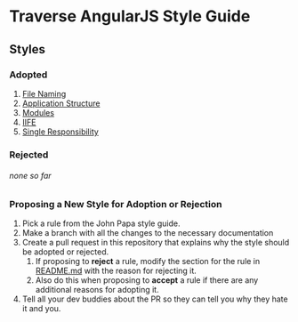 # Traverse AngularJS Style Guide

## Styles

### Adopted

1. [File Naming](https://github.com/northwoodspd/angular-styleguide/tree/master/a1#naming)
1. [Application Structure](https://github.com/northwoodspd/angular-styleguide/tree/master/a1#application-structure)
1. [Modules](https://github.com/northwoodspd/angular-styleguide/blob/master/a1/README.md#modules)
1. [IIFE](https://github.com/northwoodspd/angular-styleguide/blob/master/a1/README.md#iife)
1. [Single Responsibility](https://github.com/northwoodspd/angular-styleguide/blob/master/a1/README.md#single-responsibility)

### Rejected

###### none so far 

### Proposing a New Style for Adoption or Rejection

1. Pick a rule from the John Papa style guide.
1. Make a branch with all the changes to the necessary documentation
1. Create a pull request in this repository that explains why the style should be adopted or rejected. 
    1. If proposing to **reject** a rule, modify the section for the rule in [README.md](https://github.com/northwoodspd/angular-styleguide/blob/master/a1/README.md) with the reason for rejecting it.
    2. Also do this when proposing to **accept** a rule if there are any additional reasons for adopting it.
1. Tell all your dev buddies about the PR so they can tell you why they hate it and you.